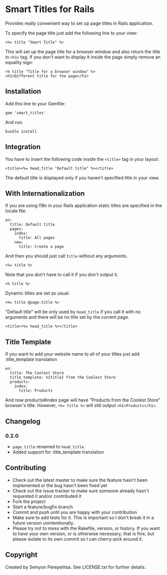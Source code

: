 Smart Titles for Rails
===
Provides really convenient way to set up page titles in Rails application.

To specify the page title just add the following line to your view:

    <%= title "Smart Title" %>

This will set up the page title for a browser window and also return the title in `<h1>` tag.
If you don't want to display it inside the page simply remove an equality sign:

    <% title "Title for a browser window" %>
    <h1>Different title for the page</h1>

Installation
---
Add this line to your Gemfile:

    gem 'smart_titles'

And run:

    bundle install

Integration
---
You have to insert the following code inside the `<title>` tag in your layout:

    <title><%= head_title "Default title" %></title>

The default title is displayed only if you haven't specified title in your view.

With Internationalization
---
If you are using I18n in your Rails application static titles are specified in the locale file:

    en:
      title: Default title
      pages:
        index:
          title: All pages
        new:
          title: Create a page

And then you should just call `title` without any arguments.

    <%= title %>

Note that you don't have to call it if you don't output it.

    <% title %>

Dynamic titles are set as usual:

    <%= title @page.title %>

"Default title" will be only used by `head_title` if you call it with no arguments and there will be no title set by the current page.

    <title><%= head_title %></title>

Title Template
---
If you want to add your website name to all of your titles just add :title_template translation

    en:
      title: The Coolest Store
      title_template: %{title} from the Coolest Store
      products:
        index:
          title: Products

And now products#index page will have "Products from the Coolest Store" browser's title. However, `<%= title %>` will still output `<h1>Products</h1>`.

Changelog
---
### 0.2.0
* `page_title` renamed to `head_title`.
* Added support for :title_template translation

Contributing
---
* Check out the latest master to make sure the feature hasn't been implemented or the bug hasn't been fixed yet
* Check out the issue tracker to make sure someone already hasn't requested it and/or contributed it
* Fork the project
* Start a feature/bugfix branch
* Commit and push until you are happy with your contribution
* Make sure to add tests for it. This is important so I don't break it in a future version unintentionally.
* Please try not to mess with the Rakefile, version, or history. If you want to have your own version, or is otherwise necessary, that is fine, but please isolate to its own commit so I can cherry-pick around it.

Copyright
---
Created by Semyon Perepelitsa. See LICENSE.txt for further details.
